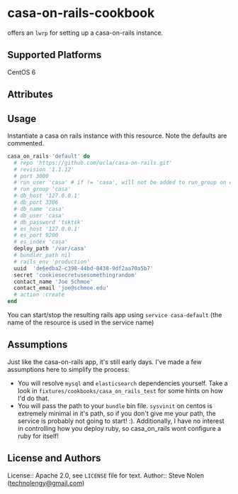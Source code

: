 # casa-on-rails-cookbook

offers an `lwrp` for setting up a casa-on-rails instance.

## Supported Platforms

CentOS 6

## Attributes

## Usage

Instantiate a casa on rails instance with this resource.  Note the defaults are commented. 

```ruby
casa_on_rails 'default' do
  # repo 'https://github.com/ucla/casa-on-rails.git'
  # revision '1.1.12'
  # port 3000
  # run_user 'casa' # if != 'casa', will not be added to run_group on creation.
  # run_group 'casa'
  # db_host '127.0.0.1'
  # db_port 3306
  # db_name 'casa'
  # db_user 'casa'
  # db_password 'tsktsk'
  # es_host '127.0.0.1'
  # es_port 9200
  # es_index 'casa'
  deploy_path '/var/casa'
  # bundler_path nil
  # rails_env 'production'
  uuid  'de6edba2-c398-44bd-8438-9df2aa70a5b7'
  secret 'cookiesecretusesomethingrandom'
  contact_name 'Joe Schmoe'
  contact_email 'joe@schmoe.edu'
  # action :create
end
```

You can start/stop the resulting rails app using `service casa-default` (the name of the resource is used in the service name)

## Assumptions
Just like the casa-on-rails app, it's still early days.  I've made a few assumptions here to simplify the process:

  * You will resolve `mysql` and `elasticsearch` dependencies yourself. Take a look in `fixtures/cookbooks/casa_on_rails_test` for some hints on how I'd do that.
  * You will pass the path to your `bundle` bin file. `sysvinit` on centos is extremely minimal in it's path, so if you don't give me your path, the service is probably not going to start! :). Additionally, I have no interest in controlling how you deploy ruby, so casa_on_rails wont configure a ruby for itself!

## License and Authors

License:: Apache 2.0, see `LICENSE` file for text.
Author:: Steve Nolen (<technolengy@gmail.com>)
